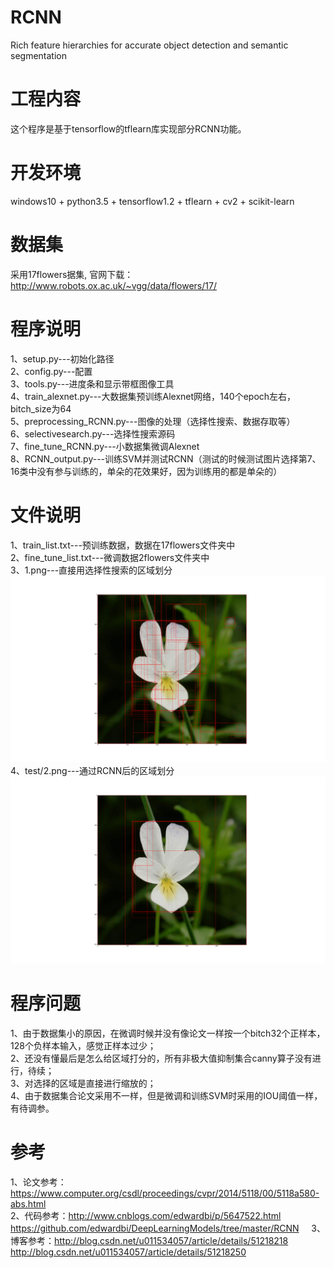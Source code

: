 # RCNN 
Rich feature hierarchies for accurate object detection and semantic segmentation
# 工程内容
这个程序是基于tensorflow的tflearn库实现部分RCNN功能。

# 开发环境
windows10 + python3.5 + tensorflow1.2 + tflearn + cv2 + scikit-learn

# 数据集
采用17flowers据集, 官网下载：http://www.robots.ox.ac.uk/~vgg/data/flowers/17/

# 程序说明
1、setup.py---初始化路径   
2、config.py---配置   
3、tools.py---进度条和显示带框图像工具   
4、train_alexnet.py---大数据集预训练Alexnet网络，140个epoch左右，bitch_size为64   
5、preprocessing_RCNN.py---图像的处理（选择性搜索、数据存取等）   
6、selectivesearch.py---选择性搜索源码   
7、fine_tune_RCNN.py---小数据集微调Alexnet   
8、RCNN_output.py---训练SVM并测试RCNN（测试的时候测试图片选择第7、16类中没有参与训练的，单朵的花效果好，因为训练用的都是单朵的）

# 文件说明
1、train_list.txt---预训练数据，数据在17flowers文件夹中      
2、fine_tune_list.txt---微调数据2flowers文件夹中   
3、1.png---直接用选择性搜索的区域划分        
   ![selectivesearch_1](test/1.png)        
4、test/2.png---通过RCNN后的区域划分     
   ![RCNN_1](test/2.png)

# 程序问题
1、由于数据集小的原因，在微调时候并没有像论文一样按一个bitch32个正样本，128个负样本输入，感觉正样本过少；   
2、还没有懂最后是怎么给区域打分的，所有非极大值抑制集合canny算子没有进行，待续；   
3、对选择的区域是直接进行缩放的；   
4、由于数据集合论文采用不一样，但是微调和训练SVM时采用的IOU阈值一样，有待调参。

# 参考
1、论文参考：https://www.computer.org/csdl/proceedings/cvpr/2014/5118/00/5118a580-abs.html    
2、代码参考：http://www.cnblogs.com/edwardbi/p/5647522.html         
            https://github.com/edwardbi/DeepLearningModels/tree/master/RCNN     
3、博客参考：http://blog.csdn.net/u011534057/article/details/51218218      
            http://blog.csdn.net/u011534057/article/details/51218250 

